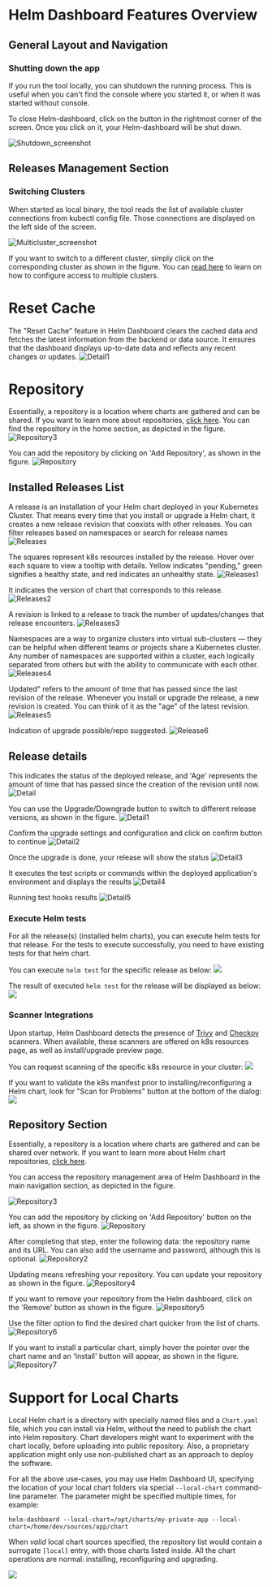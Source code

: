 # Helm Dashboard Features Overview

## General Layout and Navigation

### Shutting down the app

If you run the tool locally, you can shutdown the running process. This is useful when you can't find the console where
you started it, or when it was started without console.

To close Helm-dashboard, click on the button in the rightmost corner of the screen. Once you click on it, your
Helm-dashboard will be shut down.

![Shutdown_screenshot](images/screenshot_shut_down.png)

## Releases Management Section

### Switching Clusters

When started as local binary, the tool reads the list of available cluster connections from kubectl config file. Those
connections are displayed on the left side of the screen.

![Multicluster_screenshot](images/screenshot_multicluster.png)

If you want to switch to a different cluster, simply click on the corresponding cluster as shown in the
figure. You
can [read here](https://kubernetes.io/docs/tasks/access-application-cluster/configure-access-multiple-clusters/) to
learn on how to configure access to multiple clusters.
# Reset Cache
The "Reset Cache" feature in Helm Dashboard clears the cached data and fetches the latest information from the backend or data source. It ensures that the dashboard displays up-to-date data and reflects any recent changes or updates.
![Detail1](images/screenshot_reset_cache.png)

# Repository
Essentially, a repository is a location where charts are gathered and can be shared. If you want to learn more about repositories, [click here](https://helm.sh/docs/topics/chart_repository/). You can find the repository in the home section, as depicted in the figure.
![Repository3](images/screenshot_repository3.png)

You can add the repository by clicking on 'Add Repository', as shown in the figure.
![Repository](images/screenshot_repository.png)

## Installed Releases List

A release is an installation of your Helm chart deployed in your Kubernetes Cluster. That means every time that you
install or upgrade a Helm chart, it creates a new release revision that coexists with other releases. You
can filter releases based on namespaces or search for release names
![Releases](images/screenshot_release.png)

The squares represent k8s resources installed by the release. Hover over each square to view a tooltip with details.
Yellow indicates "pending," green signifies a healthy state, and red indicates an unhealthy state.
![Releases1](images/screenshot_release1.png)

It indicates the version of chart that corresponds to this release.
![Releases2](images/screenshot_release2.png)

A revision is linked to a release to track the number of updates/changes that release encounters.
![Releases3](images/screenshot_release3.png)

Namespaces are a way to organize clusters into virtual sub-clusters — they can be helpful when different teams or
projects share a Kubernetes cluster. Any number of namespaces are supported within a cluster, each logically separated
from others but with the ability to communicate with each other.
![Releases4](images/screenshot_release4.png)

Updated" refers to the amount of time that has passed since the last revision of the release. Whenever you install or
upgrade the release, a new revision is created. You can think of it as the "age" of the latest revision.
![Releases5](images/screenshot_release5.png)

Indication of upgrade possible/repo suggested.
![Release6](images/screenshot_upgrade_available.png)

## Release details

This indicates the status of the deployed release, and 'Age' represents the amount of time that has passed since the
creation of the revision until now.
![Detail](images/screenshot_release_detail.png)

You can use the Upgrade/Downgrade button to switch to different release versions, as shown in the figure.
![Detail1](images/screenshot_upgrade_available2.png)

Confirm the upgrade settings and configuration and click on confirm button to continue
![Detail2](images/screenshot_upgrade_confirmation.png)

Once the upgrade is done, your release will show the status 
![Detail3](images/screenshot_upgrade_complete.png)

It executes the test scripts or commands within the deployed application's environment and displays the results
![Detail4](images/screenshot_run_tests.png)

Running test hooks results 
![Detail5](images/screenshot_test_results.png)





### Execute Helm tests

For all the release(s) (installed helm charts), you can execute helm tests for that release. For the tests to execute
successfully, you need to have existing tests for that helm chart.

You can execute `helm test` for the specific release as below:
![](images/screenshot_run_test.png)

The result of executed `helm test` for the release will be displayed as below:
![](images/screenshot_run_test_result.png)

### Scanner Integrations

Upon startup, Helm Dashboard detects the presence of [Trivy](https://github.com/aquasecurity/trivy)
and [Checkov](https://github.com/bridgecrewio/checkov) scanners. When available, these scanners are offered on k8s
resources page, as well as install/upgrade preview page.

You can request scanning of the specific k8s resource in your cluster:
![](images/screenshot_scan_resource.png)

If you want to validate the k8s manifest prior to installing/reconfiguring a Helm chart, look for "Scan for Problems"
button at the bottom of the dialog:
![](images/screenshot_scan_manifest.png)

## Repository Section

Essentially, a repository is a location where charts are gathered and can be shared over network. If you want to learn
more about Helm chart
repositories, [click here](https://helm.sh/docs/topics/chart_repository/).

You can access the repository management area of Helm Dashboard in the main navigation section, as depicted in the
figure.

![Repository3](images/screenshot_repository3.png)

You can add the repository by clicking on 'Add Repository' button on the left, as shown in the figure.
![Repository](images/screenshot_repository.png)

After completing that step, enter the following data: the repository name and its URL. You can also add the username and
password, although this is optional.
![Repository2](images/screenshot_repository2.png)

Updating means refreshing your repository. You can update your repository as shown in the figure.
![Repository4](images/screenshot_repository4.png)

If you want to remove your repository from the Helm dashboard, click on the 'Remove' button as shown in the figure.
![Repository5](images/screenshot_repository5.png)

Use the filter option to find the desired chart quicker from the list of charts.
![Repository6](images/screenshot_repository6.png)

If you want to install a particular chart, simply hover the pointer over the chart name and an 'Install' button will
appear, as shown in the figure.
![Repository7](images/screenshot_repository7.png)

# Support for Local Charts

Local Helm chart is a directory with specially named files and a `Chart.yaml` file, which you can install via Helm,
without the need to publish the chart into Helm repository. Chart developers might want to experiment with the chart
locally, before uploading into public repository. Also, a proprietary application might only use non-published chart as
an approach to deploy the software.

For all the above use-cases, you may use Helm Dashboard UI, specifying the location of your local chart folders via
special `--local-chart` command-line parameter. The parameter might be specified multiple times, for example:

```shell
helm-dashboard --local-chart=/opt/charts/my-private-app --local-chart=/home/dev/sources/app/chart
```

When _valid_ local chart sources specified, the repository list would contain a surrogate `[local]` entry, with those
charts listed inside. All the chart operations are normal: installing, reconfiguring and upgrading.

![](images/screenshot_local_charts.png)

